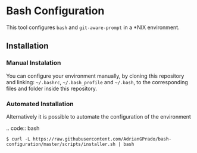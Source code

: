 # Bash Configuration

This tool configures `bash` and `git-aware-prompt` in a *NIX environment.

## Installation

### Manual Instalation

You can configure your environment manually, by cloning this repository and
linking: `~/.bashrc`, `~/.bash_profile` and `~/.bash`, to the corresponding
files and folder inside this repository.

### Automated Installation

Alternatively it is possible to automate the configuration of the environment


.. code:: bash

    $ curl -L https://raw.githubusercontent.com/AdrianGPrado/bash-configuration/master/scripts/installer.sh | bash